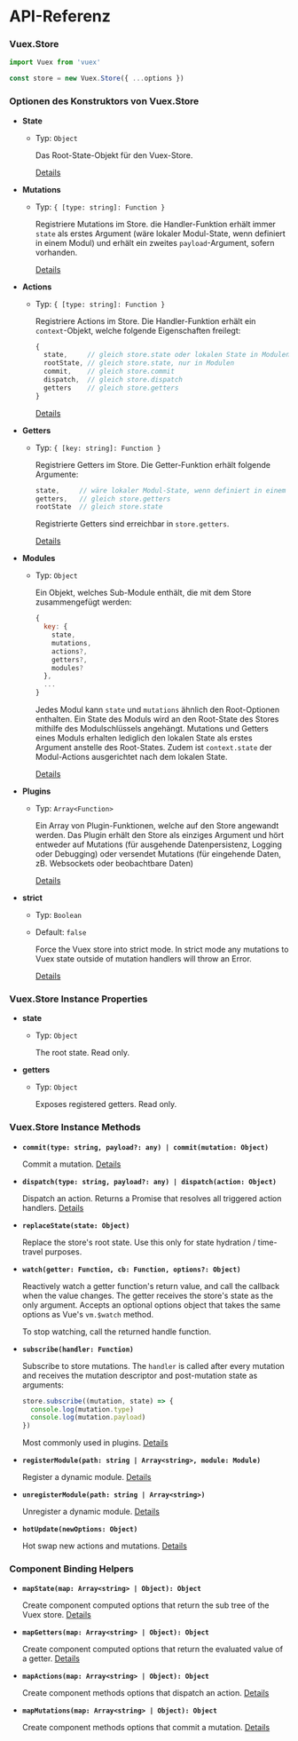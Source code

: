 # API-Referenz

### Vuex.Store

``` js
import Vuex from 'vuex'

const store = new Vuex.Store({ ...options })
```

### Optionen des Konstruktors von Vuex.Store

- **State**

  - Typ: `Object`

    Das Root-State-Objekt für den Vuex-Store.

    [Details](state.md)

- **Mutations**

  - Typ: `{ [type: string]: Function }`

    Registriere Mutations im Store. die Handler-Funktion erhält immer `state` als erstes Argument (wäre lokaler Modul-State, wenn definiert in einem Modul) und erhält ein zweites `payload`-Argument, sofern vorhanden.

    [Details](mutations.md)

- **Actions**

  - Typ: `{ [type: string]: Function }`

    Registriere Actions im Store. Die Handler-Funktion erhält ein `context`-Objekt, welche folgende Eigenschaften freilegt:

    ``` js
    {
      state,     // gleich store.state oder lokalen State in Modulen
      rootState, // gleich store.state, nur in Modulen
      commit,    // gleich store.commit
      dispatch,  // gleich store.dispatch
      getters    // gleich store.getters
    }
    ```

    [Details](actions.md)

- **Getters**

  - Typ: `{ [key: string]: Function }`

    Registriere Getters im Store. Die Getter-Funktion erhält folgende Argumente:

    ``` js
    state,     // wäre lokaler Modul-State, wenn definiert in einem Modul
    getters,   // gleich store.getters
    rootState  // gleich store.state
    ```
    Registrierte Getters sind erreichbar in `store.getters`.

    [Details](getters.md)

- **Modules**

  - Typ: `Object`

    Ein Objekt, welches Sub-Module enthält, die mit dem Store zusammengefügt werden:

    ``` js
    {
      key: {
        state,
        mutations,
        actions?,
        getters?,
        modules?
      },
      ...
    }
    ```

    Jedes Modul kann `state` und `mutations` ähnlich den Root-Optionen enthalten. Ein State des Moduls wird an den Root-State des Stores mithilfe des Modulschlüssels angehängt. Mutations und Getters eines Moduls erhalten lediglich den lokalen State als erstes Argument anstelle des Root-States. Zudem ist `context.state` der Modul-Actions ausgerichtet nach dem lokalen State.

    [Details](modules.md)

- **Plugins**

  - Typ: `Array<Function>`

    Ein Array von Plugin-Funktionen, welche auf den Store angewandt werden. Das Plugin erhält den Store als einziges Argument und hört entweder auf Mutations (für ausgehende Datenpersistenz, Logging oder Debugging) oder versendet Mutations (für eingehende Daten, zB. Websockets oder beobachtbare Daten)

    [Details](plugins.md)

- **strict**

  - Typ: `Boolean`
  - Default: `false`

    Force the Vuex store into strict mode. In strict mode any mutations to Vuex state outside of mutation handlers will throw an Error.

    [Details](strict.md)

### Vuex.Store Instance Properties

- **state**

  - Typ: `Object`

    The root state. Read only.

- **getters**

  - Typ: `Object`

    Exposes registered getters. Read only.

### Vuex.Store Instance Methods

- **`commit(type: string, payload?: any) | commit(mutation: Object)`**

  Commit a mutation. [Details](mutations.md)

- **`dispatch(type: string, payload?: any) | dispatch(action: Object)`**

  Dispatch an action. Returns a Promise that resolves all triggered action handlers. [Details](actions.md)

- **`replaceState(state: Object)`**

  Replace the store's root state. Use this only for state hydration / time-travel purposes.

- **`watch(getter: Function, cb: Function, options?: Object)`**

  Reactively watch a getter function's return value, and call the callback when the value changes. The getter receives the store's state as the only argument. Accepts an optional options object that takes the same options as Vue's `vm.$watch` method.

  To stop watching, call the returned handle function.

- **`subscribe(handler: Function)`**

  Subscribe to store mutations. The `handler` is called after every mutation and receives the mutation descriptor and post-mutation state as arguments:

  ``` js
  store.subscribe((mutation, state) => {
    console.log(mutation.type)
    console.log(mutation.payload)
  })
  ```

  Most commonly used in plugins. [Details](plugins.md)

- **`registerModule(path: string | Array<string>, module: Module)`**

  Register a dynamic module. [Details](modules.md#dynamic-module-registration)

- **`unregisterModule(path: string | Array<string>)`**

  Unregister a dynamic module. [Details](modules.md#dynamic-module-registration)

- **`hotUpdate(newOptions: Object)`**

  Hot swap new actions and mutations. [Details](hot-reload.md)

### Component Binding Helpers

- **`mapState(map: Array<string> | Object): Object`**

  Create component computed options that return the sub tree of the Vuex store. [Details](state.md#the-mapstate-helper)

- **`mapGetters(map: Array<string> | Object): Object`**

  Create component computed options that return the evaluated value of a getter. [Details](getters.md#the-mapgetters-helper)

- **`mapActions(map: Array<string> | Object): Object`**

  Create component methods options that dispatch an action. [Details](actions.md#dispatching-actions-in-components)

- **`mapMutations(map: Array<string> | Object): Object`**

  Create component methods options that commit a mutation. [Details](mutations.md#commiting-mutations-in-components)
